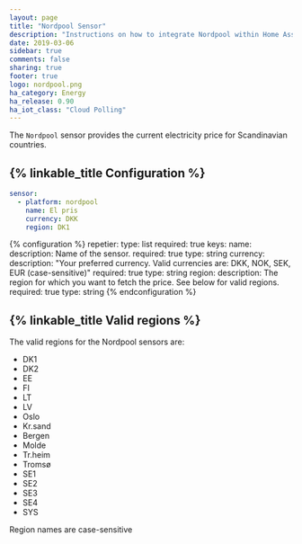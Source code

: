 ```yaml
---
layout: page
title: "Nordpool Sensor"
description: "Instructions on how to integrate Nordpool within Home Assistant."
date: 2019-03-06
sidebar: true
comments: false
sharing: true
footer: true
logo: nordpool.png
ha_category: Energy
ha_release: 0.90
ha_iot_class: "Cloud Polling"
---
```


The `Nordpool` sensor provides the current electricity price for Scandinavian countries.

## {% linkable_title Configuration %}

```yaml
sensor:
  - platform: nordpool
    name: El pris
    currency: DKK
    region: DK1
```

{% configuration %} repetier:
  type: list
  required: true
  keys:
    name:
      description: Name of the sensor.
      required: true
      type: string
    currency:
      description: "Your preferred currency. Valid currencies are: DKK, NOK, SEK, EUR (case-sensitive)"
      required: true
      type: string
    region:
      description: The region for which you want to fetch the price. See below for valid regions.
      required: true
      type: string
{% endconfiguration %}

## {% linkable_title Valid regions %}

The valid regions for the Nordpool sensors are:

* DK1 
* DK2
* EE
* FI
* LT
* LV
* Oslo
* Kr.sand
* Bergen
* Molde
* Tr.heim
* Tromsø
* SE1
* SE2
* SE3
* SE4
* SYS

Region names are case-sensitive
